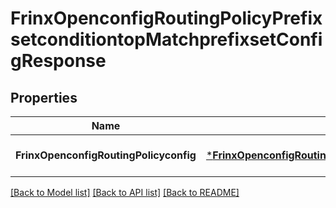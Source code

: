# FrinxOpenconfigRoutingPolicyPrefixsetconditiontopMatchprefixsetConfigResponse

## Properties
Name | Type | Description | Notes
------------ | ------------- | ------------- | -------------
**FrinxOpenconfigRoutingPolicyconfig** | [***FrinxOpenconfigRoutingPolicyPrefixsetconditiontopMatchprefixsetConfig**](frinx.openconfig.routing.policy.prefixsetconditiontop.matchprefixset.Config.md) |  | [optional] [default to null]

[[Back to Model list]](../README.md#documentation-for-models) [[Back to API list]](../README.md#documentation-for-api-endpoints) [[Back to README]](../README.md)


